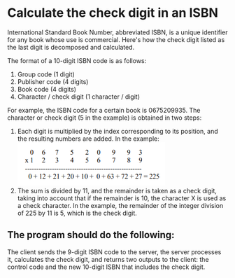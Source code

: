 # **Calculate the check digit in an ISBN**

International Standard Book Number, abbreviated ISBN, is a unique identifier for any book whose use is commercial. Here's how the check digit listed as the last digit is decomposed and calculated.

The format of a 10-digit ISBN code is as follows:
  1. Group code (1 digit)
  2. Publisher code (4 digits)
  3. Book code (4 digits)
  4. Character / check digit (1 character / digit)

For example, the ISBN code for a certain book is 0675209935. The character or check digit (5 in the example) is obtained in two steps:

  1. Each digit is multiplied by the index corresponding to its position, and the resulting numbers are added. In the example:
     ![image](https://raw.githubusercontent.com/iamcarlosmunoz/socket-server-java/isbn-code/img/calculoISBN.PNG)
  2. The sum is divided by 11, and the remainder is taken as a check digit, taking into account that if the remainder is 10, the character X is used as a check character. In the example, the remainder of the integer division of 225 by 11 is 5, which is the check digit.

**The program should do the following:** 
---
The client sends the 9-digit ISBN code to the server, the server processes it, calculates the check digit, and returns two outputs to the client: the control code and the new 10-digit ISBN that includes the check digit.

